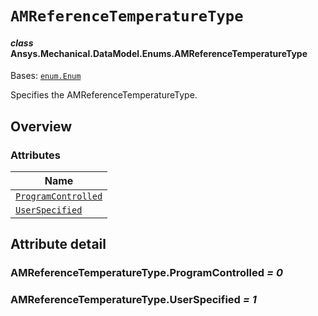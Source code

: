 # `AMReferenceTemperatureType`

<a id="ansys.mechanical.stubs.v242.Ansys.Mechanical.DataModel.Enums.AMReferenceTemperatureType"></a>

#### *class* Ansys.Mechanical.DataModel.Enums.AMReferenceTemperatureType

Bases: [`enum.Enum`](https://docs.python.org/3/library/enum.html#enum.Enum)

Specifies the AMReferenceTemperatureType.

<!-- !! processed by numpydoc !! -->

<a id="overview"></a>

## Overview

### Attributes

| Name |
| ---------------------------------------------------------------------------------------------------------------------------------------------------------- |
| [`ProgramControlled`](#AMReferenceTemperatureType.ProgramControlled) |
| [`UserSpecified`](#AMReferenceTemperatureType.UserSpecified) |

<a id="attribute-detail"></a>

## Attribute detail

<a id="AMReferenceTemperatureType.ProgramControlled"></a>

### AMReferenceTemperatureType.ProgramControlled *= 0*

<a id="AMReferenceTemperatureType.UserSpecified"></a>

### AMReferenceTemperatureType.UserSpecified *= 1*


